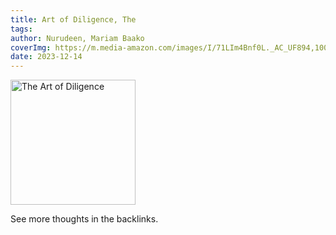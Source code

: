 ```yaml
---
title: Art of Diligence, The
tags: 
author: Nurudeen, Mariam Baako
coverImg: https://m.media-amazon.com/images/I/71LIm4Bnf0L._AC_UF894,1000_QL80_.jpg
date: 2023-12-14
---
```

<img src="https://m.media-amazon.com/images/I/71LIm4Bnf0L._AC_UF894,1000_QL80_.jpg" alt="The Art of Diligence" height="200">


See more thoughts in the backlinks.